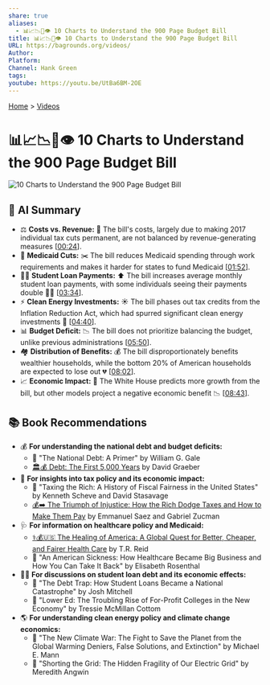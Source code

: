 ```yaml
---
share: true
aliases:
  - 📊📈📉📃👁️ 10 Charts to Understand the 900 Page Budget Bill
title: 📊📈📉📃👁️ 10 Charts to Understand the 900 Page Budget Bill
URL: https://bagrounds.org/videos/
Author:
Platform:
Channel: Hank Green
tags:
youtube: https://youtu.be/UtBa6BM-2OE
---
```

[Home](../index.md) > [Videos](./index.md)  
# 📊📈📉📃👁️ 10 Charts to Understand the 900 Page Budget Bill  
![10 Charts to Understand the 900 Page Budget Bill](https://youtu.be/UtBa6BM-2OE)  
  
## 🤖 AI Summary  
* ⚖️ **Costs vs. Revenue:** 💸 The bill's costs, largely due to making 2017 individual tax cuts permanent, are not balanced by revenue-generating measures \[[00:24](http://www.youtube.com/watch?v=UtBa6BM-2OE&t=24)\].  
* 🏥 **Medicaid Cuts:** ✂️ The bill reduces Medicaid spending through work requirements and makes it harder for states to fund Medicaid \[[01:52](http://www.youtube.com/watch?v=UtBa6BM-2OE&t=112)\].  
* 🧑‍🎓 **Student Loan Payments:** ⬆️ The bill increases average monthly student loan payments, with some individuals seeing their payments double 💸💸 \[[03:34](http://www.youtube.com/watch?v=UtBa6BM-2OE&t=214)\].  
* ⚡ **Clean Energy Investments:** ☀️ The bill phases out tax credits from the Inflation Reduction Act, which had spurred significant clean energy investments 🌱 \[[04:40](http://www.youtube.com/watch?v=UtBa6BM-2OE&t=280)\].  
* 📊 **Budget Deficit:** 📉 The bill does not prioritize balancing the budget, unlike previous administrations \[[05:50](http://www.youtube.com/watch?v=UtBa6BM-2OE&t=350)\].  
* 🏘️ **Distribution of Benefits:** 💰 The bill disproportionately benefits wealthier households, while the bottom 20% of American households are expected to lose out 💔 \[[08:02](http://www.youtube.com/watch?v=UtBa6BM-2OE&t=482)\].  
* 📈 **Economic Impact:** 🤷 The White House predicts more growth from the bill, but other models project a negative economic benefit 📉 \[[08:43](http://www.youtube.com/watch?v=UtBa6BM-2OE&t=523)\].  
  
## 📚 Book Recommendations  
* 💰 **For understanding the national debt and budget deficits:**  
    * 📖 "The National Debt: A Primer" by William G. Gale  
    * [🏛️💰 Debt: The First 5,000 Years](../books/debt-the-first-5000-years.md) by David Graeber  
* 💸 **For insights into tax policy and its economic impact:**  
    * 📖 "Taxing the Rich: A History of Fiscal Fairness in the United States" by Kenneth Scheve and David Stasavage  
    * [💰➡️ The Triumph of Injustice: How the Rich Dodge Taxes and How to Make Them Pay](../books/the-triumph-of-injustice-how-the-rich-dodge-taxes-and-how-to-make-them-pay.md) by Emmanuel Saez and Gabriel Zucman  
* 🩺 **For information on healthcare policy and Medicaid:**  
    * [⚕️💰🇺🇸 The Healing of America: A Global Quest for Better, Cheaper, and Fairer Health Care](../books/the-healing-of-america-a-global-quest-for-better-cheaper-and-fairer-health-care.md) by T.R. Reid  
    * 📖 "An American Sickness: How Healthcare Became Big Business and How You Can Take It Back" by Elisabeth Rosenthal  
* 🧑‍🎓 **For discussions on student loan debt and its economic effects:**  
    * 📖 "The Debt Trap: How Student Loans Became a National Catastrophe" by Josh Mitchell  
    * 📖 "Lower Ed: The Troubling Rise of For-Profit Colleges in the New Economy" by Tressie McMillan Cottom  
* 🌎 **For understanding clean energy policy and climate change economics:**  
    * 📖 "The New Climate War: The Fight to Save the Planet from the Global Warming Deniers, False Solutions, and Extinction" by Michael E. Mann  
    * 📖 "Shorting the Grid: The Hidden Fragility of Our Electric Grid" by Meredith Angwin